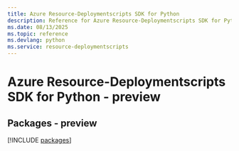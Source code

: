 ```yaml
---
title: Azure Resource-Deploymentscripts SDK for Python
description: Reference for Azure Resource-Deploymentscripts SDK for Python
ms.date: 08/13/2025
ms.topic: reference
ms.devlang: python
ms.service: resource-deploymentscripts
---
```

# Azure Resource-Deploymentscripts SDK for Python - preview
## Packages - preview
[!INCLUDE [packages](resource-deploymentscripts-index.md)]